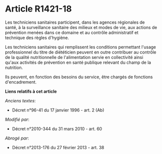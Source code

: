 # Article R1421-18

Les techniciens sanitaires participent, dans les agences régionales de santé, à la surveillance sanitaire des milieux et
modes de vie, aux actions de prévention menées dans ce domaine et au contrôle administratif et technique des règles
d'hygiène. 

Les techniciens sanitaires qui remplissent les conditions permettant l'usage professionnel du titre de diététicien peuvent en
outre contribuer au contrôle de la qualité nutritionnelle de l'alimentation servie en collectivité ainsi qu'aux activités de
prévention en santé publique relevant du champ de la nutrition. 

Ils peuvent, en fonction des besoins du service, être chargés de fonctions d'encadrement.

**Liens relatifs à cet article**

_Anciens textes_:

  - Décret n°96-41 du 17 janvier 1996 - art. 2 (Ab)

_Modifié par_:

  - Décret n°2010-344 du 31 mars 2010 - art. 60

_Abrogé par_:

  - Décret n°2013-176 du 27 février 2013 - art. 38
